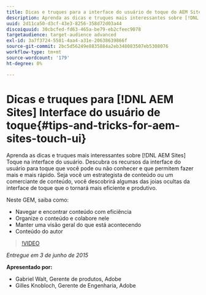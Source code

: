 ```yaml
---
title: Dicas e truques para a interface do usuário de toque do AEM Sites
description: Aprenda as dicas e truques mais interessantes sobre [!DNL AEM Sites] Toque na interface do usuário. Descubra os recursos da interface do usuário para toque que você pode ou não conhecer e que permitem fazer mais e mais rápido. Seja você um estrategista de conteúdo ou um comerciante de conteúdo, você descobrirá algumas das joias ocultas da interface de toque que o tornará mais eficiente e produtivo.
uuid: 2d11ca50-d3cf-43e3-8256-358d72d03a44
discoiquuid: 30cbcfed-fd63-465a-be79-eb2cfeec9078
targetaudience: target-audience advanced
exl-id: 3a7f3724-5581-4aa4-a31e-20638639866f
source-git-commit: 2bc5d56249e8835884a2eb348083507eb5308076
workflow-type: tm+mt
source-wordcount: '179'
ht-degree: 0%

---
```


# Dicas e truques para [!DNL AEM Sites] Interface do usuário de toque{#tips-and-tricks-for-aem-sites-touch-ui}

Aprenda as dicas e truques mais interessantes sobre [!DNL AEM Sites] Toque na interface do usuário. Descubra os recursos da interface do usuário para toque que você pode ou não conhecer e que permitem fazer mais e mais rápido. Seja você um estrategista de conteúdo ou um comerciante de conteúdo, você descobrirá algumas das joias ocultas da interface de toque que o tornará mais eficiente e produtivo.

Neste GEM, saiba como:

* Navegar e encontrar conteúdo com eficiência
* Organize o conteúdo e colabore nele
* Manter uma visão geral do que está acontecendo
* Conteúdo do autor

>[!VIDEO](https://video.tv.adobe.com/v/19377/?quality=9)

*Entregue em 3 de junho de 2015*

**Apresentado por:**

* Gabriel Walt, Gerente de produtos, Adobe
* Gilles Knobloch, Gerente de Engenharia, Adobe

<!--
[Get back to the Overview](https://helpx.adobe.com/experience-manager/kt/eseminars/gems/aem-index.html)
-->
